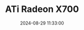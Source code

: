 ---
layout: post
title: ATi Radeon X700
summary: 
date: '2024-08-29 11:33:00'
#tags: [ATi, Graphics Cards, PC, Radeon]
tags: [Graphics Cards]
---